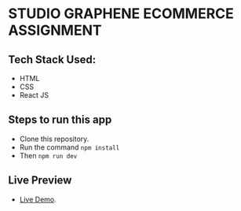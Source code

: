 # STUDIO GRAPHENE ECOMMERCE ASSIGNMENT

## Tech Stack Used:

- HTML
- CSS
- React JS

## Steps to run this app

- Clone this repository.
- Run the command `npm install`
- Then `npm run dev`

## Live Preview

- [Live Demo](https://sg-ecommerce-assignment.netlify.app/).
